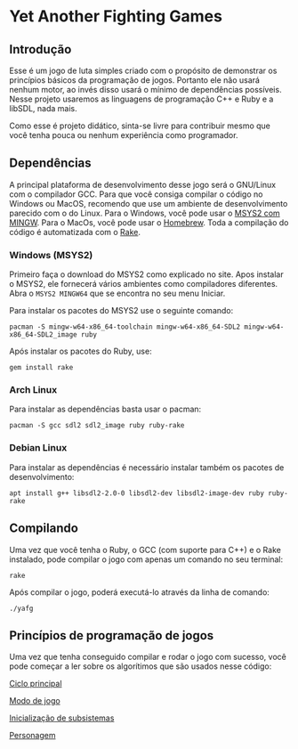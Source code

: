 # Yet Another Fighting Games

## Introdução

Esse é um jogo de luta simples criado com o propósito de demonstrar os princípios básicos da programação de jogos.
Portanto ele não usará nenhum motor, ao invés disso usará o mínimo de dependências possíveis.
Nesse projeto usaremos as linguagens de programação C++ e Ruby e a libSDL, nada mais.

Como esse é projeto didático, sinta-se livre para contribuir mesmo que você tenha pouca ou nenhum experiência como programador.


## Dependências

A principal plataforma de desenvolvimento desse jogo será o GNU/Linux com o compilador GCC.
Para que você consiga compilar o código no Windows ou MacOS, recomendo que use um ambiente de desenvolvimento parecido com o do Linux.
Para o Windows, você pode usar o [MSYS2 com MINGW](https://www.msys2.org/).
Para o MacOs, você pode usar o [Homebrew](https://brew.sh/).
Toda a compilação do código é automatizada com o [Rake](https://ruby.github.io/rake/).

### Windows (MSYS2)

Primeiro faça o download do MSYS2 como explicado no site.
Apos instalar o MSYS2, ele fornecerá vários ambientes como compiladores diferentes.
Abra o `MSYS2 MINGW64` que se encontra no seu menu Iniciar.

Para instalar os pacotes do MSYS2 use o seguinte comando:

```
pacman -S mingw-w64-x86_64-toolchain mingw-w64-x86_64-SDL2 mingw-w64-x86_64-SDL2_image ruby
```

Após instalar os pacotes do Ruby, use:

```
gem install rake
```


### Arch Linux

Para instalar as dependências basta usar o pacman:

```
pacman -S gcc sdl2 sdl2_image ruby ruby-rake
```


### Debian Linux

Para instalar as dependências é necessário instalar também os pacotes de desenvolvimento:

```
apt install g++ libsdl2-2.0-0 libsdl2-dev libsdl2-image-dev ruby ruby-rake
```


## Compilando

Uma vez que você tenha o Ruby, o GCC (com suporte para C++) e o Rake instalado, pode compilar o jogo com apenas um comando no seu terminal:

```
rake
```

Após compilar o jogo, poderá executá-lo através da linha de comando:

```
./yafg
```


## Princípios de programação de jogos

Uma vez que tenha conseguido compilar e rodar o jogo com sucesso, você pode começar a ler sobre os algorítimos que são usados nesse código:

[Ciclo principal](doc/ciclo_principal.markdown)

[Modo de jogo](doc/modo_de_jogo.markdown)

[Inicialização de subsistemas](doc/inicializacao_de_subsistemas.markdown)

[Personagem](doc/personagem.markdown)
